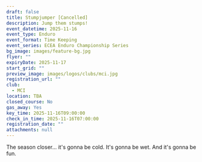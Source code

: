 ```yaml
---
draft: false
title: Stumpjumper [Cancelled]
description: Jump them stumps!
event_datetime: 2025-11-16
event_type: Enduro
event_format: Time Keeping
event_series: ECEA Enduro Championship Series
bg_image: images/feature-bg.jpg
flyer: ""
expiryDate: 2025-11-17
start_grid: ""
preview_image: images/logos/clubs/mci.jpg
registration_url: ""
club:
  - MCI
location: TBA
closed_course: No
gas_away: Yes
key_time: 2025-11-16T09:00:00
check_in_time: 2025-11-16T07:00:00
registration_date: ""
attachments: null
---
```


The season closer... it's gonna be cold. It's gonna be wet. And it's gonna be fun.
